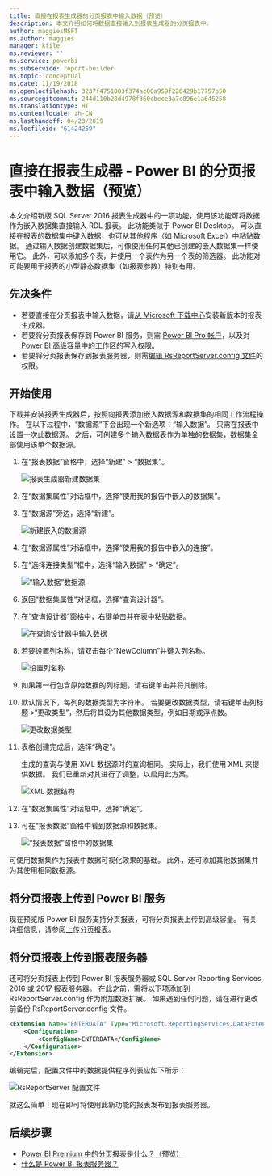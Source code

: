 ```yaml
---
title: 直接在报表生成器的分页报表中输入数据（预览）
description: 本文介绍如何将数据直接输入到报表生成器的分页报表中。
author: maggiesMSFT
ms.author: maggies
manager: kfile
ms.reviewer: ''
ms.service: powerbi
ms.subservice: report-builder
ms.topic: conceptual
ms.date: 11/19/2018
ms.openlocfilehash: 3237f4751083f374ac00a959f226429b17757b50
ms.sourcegitcommit: 244d110b28d4978f360cbece3a7c896e1a645258
ms.translationtype: HT
ms.contentlocale: zh-CN
ms.lasthandoff: 04/23/2019
ms.locfileid: "61424259"
---
```

# <a name="enter-data-directly-in-a-paginated-report-in-report-builder-preview---power-bi"></a>直接在报表生成器 - Power BI 的分页报表中输入数据（预览）

本文介绍新版 SQL Server 2016 报表生成器中的一项功能，使用该功能可将数据作为嵌入数据集直接输入 RDL 报表。  此功能类似于 Power BI Desktop。 可以直接在报表的数据集中键入数据，也可从其他程序（如 Microsoft Excel）中粘贴数据。 通过输入数据创建数据集后，可像使用任何其他已创建的嵌入数据集一样使用它。 此外，可以添加多个表，并使用一个表作为另一个表的筛选器。 此功能对可能要用于报表的小型静态数据集（如报表参数）特别有用。
 
## <a name="prerequisites"></a>先决条件

- 若要直接在分页报表中输入数据，请[从 Microsoft 下载中心](https://www.microsoft.com/download/details.aspx?id=53613)安装新版本的报表生成器。 
- 若要将分页报表保存到 Power BI 服务，则需 [Power BI Pro 帐户](service-self-service-signup-for-power-bi.md)，以及对 [Power BI 高级容量](service-premium-what-is.md)中的工作区的写入权限。
- 若要将分页报表保存到报表服务器，则需[编辑 RsReportServer.config 文件](#upload-the-paginated-report-to-a-report-server)的权限。

## <a name="get-started"></a>开始使用

下载并安装报表生成器后，按照向报表添加嵌入数据源和数据集的相同工作流程操作。 在以下过程中，“数据源”下会出现一个新选项：“输入数据”。  只需在报表中设置一次此数据源。 之后，可创建多个输入数据表作为单独的数据集，数据集全部使用该单个数据源。

1. 在“报表数据”窗格中，选择“新建” > “数据集”。

    ![报表生成器新建数据集](media/paginated-reports-enter-data/paginated-new-dataset.png)

1. 在“数据集属性”对话框中，选择“使用我的报告中嵌入的数据集”。

1. 在“数据源”旁边，选择“新建”。

    ![新建嵌入的数据源](media/paginated-reports-enter-data/paginated-new-data-source.png)

1. 在“数据源属性”对话框中，选择“使用我的报告中嵌入的连接”。
2. 在“选择连接类型”框中，选择“输入数据” > “确定”。

    ![“输入数据”数据源](media/paginated-reports-enter-data/paginated-data-source-properties-enter-data.png)

1. 返回“数据集属性”对话框，选择“查询设计器”。
2. 在“查询设计器”窗格中，右键单击并在表中粘贴数据。

    ![在查询设计器中输入数据](media/paginated-reports-enter-data/paginated-enter-data.png)

1. 若要设置列名称，请双击每个“NewColumn”并键入列名称。

    ![设置列名称](media/paginated-reports-enter-data/paginated-column-name.png)

1. 如果第一行包含原始数据的列标题，请右键单击并将其删除。
    
9. 默认情况下，每列的数据类型为字符串。 若要更改数据类型，请右键单击列标题 >“更改类型”，然后将其设为其他数据类型，例如日期或浮点数。

    ![更改数据类型](media/paginated-reports-enter-data/paginated-data-type.png)

1. 表格创建完成后，选择“确定”。  

    生成的查询与使用 XML 数据源时的查询相同。 实际上，我们使用 XML 来提供数据。  我们已重新对其进行了调整，以启用此方案。

    ![XML 数据结构](media/paginated-reports-enter-data/paginated-xml-data.png)

12. 在“数据集属性”对话框中，选择“确定”。

13. 可在“报表数据”窗格中看到数据源和数据集。

    ![“报表数据”窗格中的数据集](media/paginated-reports-enter-data/paginated-report-data-pane.png)

可使用数据集作为报表中数据可视化效果的基础。 此外，还可添加其他数据集并为其使用相同数据源。

## <a name="upload-the-paginated-report-to-the-power-bi-service"></a>将分页报表上传到 Power BI 服务

现在预览版 Power BI 服务支持分页报表，可将分页报表上传到高级容量。 有关详细信息，请参阅[上传分页报表](paginated-reports-save-to-power-bi-service.md#upload-a-paginated-report)。

## <a name="upload-the-paginated-report-to-a-report-server"></a>将分页报表上传到报表服务器

还可将分页报表上传到 Power BI 报表服务器或 SQL Server Reporting Services 2016 或 2017 报表服务器。 在此之前，需将以下项添加到 RsReportServer.config 作为附加数据扩展。 如果遇到任何问题，请在进行更改前备份 RsReportServer.config 文件。

```xml
<Extension Name="ENTERDATA" Type="Microsoft.ReportingServices.DataExtensions.XmlDPConnection,Microsoft.ReportingServices.DataExtensions">
    <Configuration>
        <ConfigName>ENTERDATA</ConfigName>
    </Configuration>
</Extension>
```

编辑完后，配置文件中的数据提供程序列表应如下所示：

![RsReportServer 配置文件](media/paginated-reports-enter-data/paginated-rsreportserver-config-file.png)

就这么简单！现在即可将使用此新功能的报表发布到报表服务器。

## <a name="next-steps"></a>后续步骤

- [Power BI Premium 中的分页报表是什么？（预览）](paginated-reports-report-builder-power-bi.md)
- [什么是 Power BI 报表服务器？](report-server/get-started.md)

